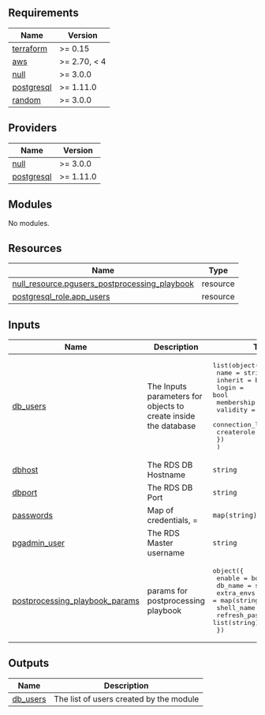 ## Requirements

| Name | Version |
|------|---------|
| <a name="requirement_terraform"></a> [terraform](#requirement\_terraform) | >= 0.15 |
| <a name="requirement_aws"></a> [aws](#requirement\_aws) | >= 2.70, < 4 |
| <a name="requirement_null"></a> [null](#requirement\_null) | >= 3.0.0 |
| <a name="requirement_postgresql"></a> [postgresql](#requirement\_postgresql) | >= 1.11.0 |
| <a name="requirement_random"></a> [random](#requirement\_random) | >= 3.0.0 |

## Providers

| Name | Version |
|------|---------|
| <a name="provider_null"></a> [null](#provider\_null) | >= 3.0.0 |
| <a name="provider_postgresql"></a> [postgresql](#provider\_postgresql) | >= 1.11.0 |

## Modules

No modules.

## Resources

| Name | Type |
|------|------|
| [null_resource.pgusers_postprocessing_playbook](https://registry.terraform.io/providers/hashicorp/null/latest/docs/resources/resource) | resource |
| [postgresql_role.app_users](https://registry.terraform.io/providers/cyrilgdn/postgresql/latest/docs/resources/role) | resource |

## Inputs

| Name | Description | Type | Default | Required |
|------|-------------|------|---------|:--------:|
| <a name="input_db_users"></a> [db\_users](#input\_db\_users) | The Inputs parameters for objects to create inside the database | <pre>list(object({<br>    name             = string<br>    inherit          = bool<br>    login            = bool<br>    membership       = list(string)<br>    validity         = string<br>    connection_limit = number<br>    createrole       = bool<br>    })<br>  )</pre> | `null` | no |
| <a name="input_dbhost"></a> [dbhost](#input\_dbhost) | The RDS DB Hostname | `string` | n/a | yes |
| <a name="input_dbport"></a> [dbport](#input\_dbport) | The RDS DB Port | `string` | n/a | yes |
| <a name="input_passwords"></a> [passwords](#input\_passwords) | Map of credentials, <username> = <password> | `map(string)` | `{}` | no |
| <a name="input_pgadmin_user"></a> [pgadmin\_user](#input\_pgadmin\_user) | The RDS Master username | `string` | n/a | yes |
| <a name="input_postprocessing_playbook_params"></a> [postprocessing\_playbook\_params](#input\_postprocessing\_playbook\_params) | params for postprocessing playbook | <pre>object({<br>    enable            = bool<br>    db_name           = string<br>    extra_envs        = map(string)<br>    shell_name        = string<br>    refresh_passwords = list(string)<br>  })</pre> | <pre>{<br>  "db_name": "",<br>  "enable": false,<br>  "extra_envs": {},<br>  "refresh_passwords": [],<br>  "shell_name": ""<br>}</pre> | no |

## Outputs

| Name | Description |
|------|-------------|
| <a name="output_db_users"></a> [db\_users](#output\_db\_users) | The list of users created by the module |
